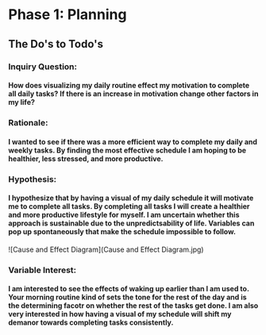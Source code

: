 # Phase 1: Planning

## The Do's to Todo's

### Inquiry Question:
#### How does visualizing my daily routine effect my motivation to complete all daily tasks?  If there is an increase in motivation change other factors in my life?

### Rationale:
#### I wanted to see if there was a more efficient way to complete my daily and weekly tasks.  By finding the most effective schedule I am hoping to be healthier, less stressed, and more productive.

### Hypothesis:
#### I hypothesize that by having a visual of my daily schedule it will motivate me to complete all tasks.  By completing all tasks I will create a healthier and more productive lifestyle for myself.  I am uncertain whether this approach is sustainable due to the unpredictsability of life.  Variables can pop up spontaneously that make the schedule impossible to follow.

![Cause and Effect Diagram](Cause and Effect Diagram.jpg)

### Variable Interest:
#### I am interested to see the effects of waking up earlier than I am used to.  Your morning routine kind of sets the tone for the rest of the day and is the determining facotr on whether the rest of the tasks get done.  I am also very interested in how having a visual of my schedule will shift my demanor towards completing tasks consistently.
